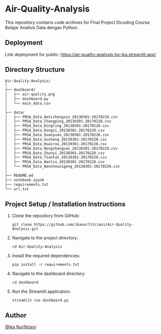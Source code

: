 # Air-Quality-Analysis
This repository contains code archives for Final Project Dicoding Course Belajar Analisis Data dengan Python.

## Deployment
Link deployment for public:
https://air-quality-analysis-by-ika.streamlit.app/

## Directory Structure
```bash
Air-Quality-Analysis/
│
├── dashboard/                 
│   ├── air-quality.png
│   ├── dashboard.py
│   └── main_data.csv
│
├── data/
│   ├── PRSA_Data_Aotizhongxin_20130301-20170228.csv
│   ├── PRSA_Data_Changping_20130301-20170228.csv
│   ├── PRSA_Data_Dingling_20130301-20170228.csv
│   ├── PRSA_Data_Dongsi_20130301-20170228.csv
│   ├── PRSA_Data_Guanyuan_20130301-20170228.csv
│   ├── PRSA_Data_Gucheng_20130301-20170228.csv
│   ├── PRSA_Data_Huairou_20130301-20170228.csv
│   ├── PRSA_Data_Nongzhanguan_20130301-20170228.csv
│   ├── PRSA_Data_Shunyi_20130301-20170228.csv
│   ├── PRSA_Data_Tiantan_20130301-20170228.csv
│   ├── PRSA_Data_Wanliu_20130301-20170228.csv
│   └── PRSA_Data_Wanshouxigong_20130301-20170228.csv
│
├── README.md
├── notebook.ipynb
├── requirements.txt
└── url.txt
```

## Project Setup / Installation Instructions
1. Clone the repository from GitHub:  
   ```
   git clone https://github.com/ikanurfitriani/Air-Quality-Analysis.git
   ```

2. Navigate to the project directory:  
   ```
   cd Air-Quality-Analysis
   ```

3. Install the required dependencies:  
   ```
   pip install -r requirements.txt
   ```

4. Navigate to the dashboard directory:  
   ```
   cd dashboard
   ```

5. Run the Streamlit application:  
   ```
   streamlit run dashboard.py
   ```

## Author
[@Ika Nurfitriani](https://github.com/ikanurfitriani)
